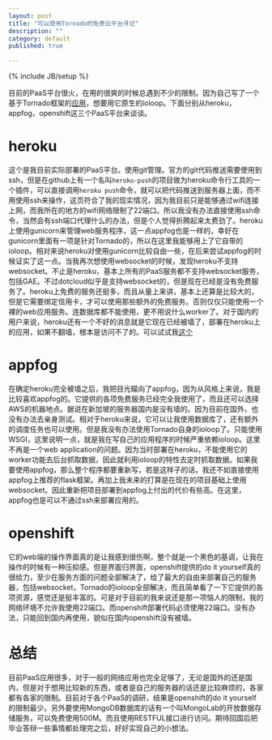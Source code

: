 ```yaml
---
layout: post
title: "可以使用Tornado的免费云平台寻记"
description: ""
category: default
published: true

---
```

{% include JB/setup %}

目前的PaaS平台很火，在用的很爽的时候总遇到不少的限制。因为自己写了一个基于Tornado框架的[应用](http://data.cloudaice.com)，想要用它原生的ioloop。下面分别从heroku，appfog，openshift这三个PaaS平台来谈谈。

heroku
======

这个是我目前实际部署的PaaS平台。使用git管理。官方的git代码推送需要使用到ssh，但是在github上有一个名叫`heroku-push`的项目做为heroku命令行工具的一个插件，可以直接调用`heroku push`命令，就可以把代码推送到服务器上面，而不用使用ssh来操作，这页符合了我的现实情况，因为我目前只是能够通过wifi连接上网，而我所在的地方的wifi网络限制了22端口。所以我没有办法直接使用ssh命令，当然会有ssh端口代理什么的办法，但是个人觉得折腾起来太费劲了。heroku上使用gunicorn来管理web服务程序，这一点appfog也是一样的，幸好在gunicorn里面有一项是针对Tornado的，所以在这里我能够用上了它自带的ioloop。相对来说heroku对使用gunicorn比较自由一些，在后来尝试appfog的时候证实了这一点。当我再次想使用websocket的时候，发现heroku不支持websocket。不止是heroku，基本上所有的PaaS服务都不支持websocket服务，包括GAE。不过dotcloud似乎是支持websocket的，但是现在已经是没有免费服务了。heroku上免费的服务还挺多，而且从量上来讲，基本上还算是比较大的，但是它需要绑定信用卡，才可以使用那些额外的免费服务。否则仅仅只能使用一个裸的web应用服务。连数据库都不能使用，更不用说什么worker了。对于国内的用户来说，heroku还有一个不好的消息就是它现在已经被墙了，部署在heroku上的应用，如果不翻墙，根本是访问不了的。可以试试我[这个](http://data.cloudaice.com)

appfog
=======

在确定heroku完全被墙之后，我把目光瞄向了appfog，因为从风格上来说，我是比较喜欢appfog的。它提供的各项免费服务已经完全我使用了，而且还可以选择AWS的机器地点。据说在新加坡的服务器国内是没有墙的。因为目前在国外，也没有办法去亲身测试。相对于heroku来说，它可以让我使用数据库了，还有额外的调度任务也可以使用。但是我没有办法使用Tornado自身的ioloop了。只能使用WSGI，这里说明一点，就是我在写自己的应用程序的时候严重依赖ioloop。这里不再是一个web application的问题。因为当时部署在heroku，不能使用它的worker功能去后台抓取数据，因此就利用ioloop的特性去定时抓取数据。如果我要使用appfog，那么整个程序都要重新写，若是这样子的话，我还不如直接使用appfog上推荐的flask框架。再加上我未来的打算是在现在的项目基础上使用websocket。因此重新把项目部署到appfog上付出的代价有些高。在这里，appfog也是可以不通过ssh来部署应用的。


openshift
==========

它的web端的操作界面真的是让我感到很伤啊，整个就是一个黑色的基调，让我在操作的时候有一种压抑感。但是界面归界面，openshift提供的do it yourself真的很给力，至少在服务方面的问题全部解决了，给了最大的自由来部署自己的服务器，包括websocket，Tornado的ioloop全部解决，而且简单看了一下它提供的各项资源，感觉还是挺丰富的。可是对于目前的我来说还是那一项恼人的限制，我的网络环境不允许我使用22端口。而openshift部署代码必须使用22端口。没有办法，只能回到国内再使用，貌似在国内openshift没有被墙。

总结
====

目前PaaS应用很多，对于一般的网络应用也完全足够了，无论是国外的还是国内，但是对于想用比较新的东西，或者是自己的服务器的话还是比较麻烦的，各家都有各家的限制。目前对于各个PaaS的调研，结果是openshift的do it yourself 的限制最少。另外要使用MongoDB数据库的话有一个叫MongoLab的开放数据存储服务，可以免费使用500M。而且使用RESTFUL接口进行访问。期待回国后把毕业答辩一些事情都处理完之后，好好实现自己的小想法。
